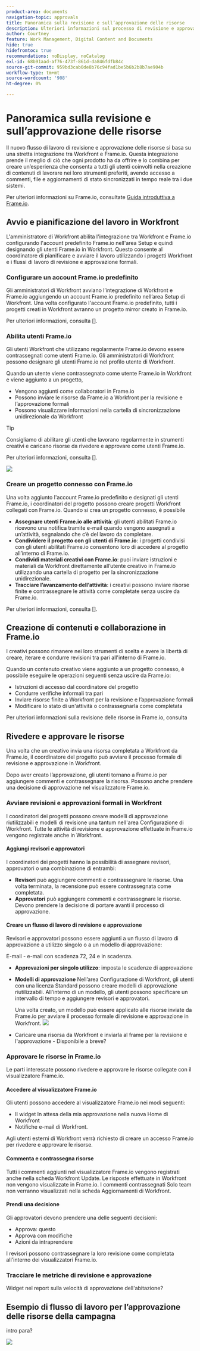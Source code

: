 ```yaml
---
product-area: documents
navigation-topic: approvals
title: Panoramica sulla revisione e sull’approvazione delle risorse
description: Ulteriori informazioni sul processo di revisione e approvazione formale in Workfront.
author: Courtney
feature: Work Management, Digital Content and Documents
hide: true
hidefromtoc: true
recommendations: noDisplay, noCatalog
exl-id: 68b91aad-af76-473f-861d-da846fdfb84c
source-git-commit: 959bd3cab0de8b76c94fad1be5b6b2b8b7ae904b
workflow-type: tm+mt
source-wordcount: '908'
ht-degree: 0%

---
```


# Panoramica sulla revisione e sull’approvazione delle risorse

Il nuovo flusso di lavoro di revisione e approvazione delle risorse si basa su una stretta integrazione tra Workfront e Frame.io. Questa integrazione prende il meglio di ciò che ogni prodotto ha da offrire e lo combina per creare un’esperienza che consenta a tutti gli utenti coinvolti nella creazione di contenuti di lavorare nei loro strumenti preferiti, avendo accesso a commenti, file e aggiornamenti di stato sincronizzati in tempo reale tra i due sistemi.

Per ulteriori informazioni su Frame.io, consultate [Guida introduttiva a Frame.io](https://support.frame.io/en/collections/49298-getting-started).

## Avvio e pianificazione del lavoro in Workfront

L&#39;amministratore di Workfront abilita l&#39;integrazione tra Workfront e Frame.io configurando l&#39;account predefinito Frame.io nell&#39;area Setup e quindi designando gli utenti Frame.io in Workfront. Questo consente al coordinatore di pianificare e avviare il lavoro utilizzando i progetti Workfront e i flussi di lavoro di revisione e approvazione formali.

### Configurare un account Frame.io predefinito

Gli amministratori di Workfront avviano l’integrazione di Workfront e Frame.io aggiungendo un account Frame.io predefinito nell’area Setup di Workfront. Una volta configurato l&#39;account Frame.io predefinito, tutti i progetti creati in Workfront avranno un progetto mirror creato in Frame.io.

Per ulteriori informazioni, consulta [].

<!-- in procedure article we need to cover how groups work with projects and how the frame account is associated with a group. And that accounts other than the default can be added on a 1:1 basis using the dev token. -->

### Abilita utenti Frame.io

Gli utenti Workfront che utilizzano regolarmente Frame.io devono essere contrassegnati come utenti Frame.io. Gli amministratori di Workfront possono designare gli utenti Frame.io nel profilo utente di Workfront.

Quando un utente viene contrassegnato come utente Frame.io in Workfront e viene aggiunto a un progetto,

* Vengono aggiunti come collaboratori in Frame.io
* Possono inviare le risorse da Frame.io a Workfront per la revisione e l’approvazione formali
* Possono visualizzare informazioni nella cartella di sincronizzazione unidirezionale da Workfront

>[!TIP]
>
>Consigliamo di abilitare gli utenti che lavorano regolarmente in strumenti creativi e caricano risorse da rivedere e approvare come utenti Frame.io.

Per ulteriori informazioni, consulta [].

![](assets/Frame-enabled-user.png)


### Creare un progetto connesso con Frame.io

Una volta aggiunto l&#39;account Frame.io predefinito e designati gli utenti Frame.io, i coordinatori del progetto possono creare progetti Workfront collegati con Frame.io. Quando si crea un progetto connesso, è possibile

* **Assegnare utenti Frame.io alle attività**: gli utenti abilitati Frame.io ricevono una notifica tramite e-mail quando vengono assegnati a un’attività, segnalando che c’è del lavoro da completare.
* **Condividere il progetto con gli utenti di Frame.io**: i progetti condivisi con gli utenti abilitati Frame.io consentono loro di accedere al progetto all’interno di Frame.io.
* **Condividi materiali creativi con Frame.io**: puoi inviare istruzioni e materiali da Workfront direttamente all’utente creativo in Frame.io utilizzando una cartella di progetto per la sincronizzazione unidirezionale.
* **Tracciare l’avanzamento dell’attività**: i creativi possono inviare risorse finite e contrassegnare le attività come completate senza uscire da Frame.io.

Per ulteriori informazioni, consulta [].

<!--Preassign approval templates to tasks coming in the future-->


## Creazione di contenuti e collaborazione in Frame.io

I creativi possono rimanere nei loro strumenti di scelta e avere la libertà di creare, iterare e condurre revisioni tra pari all&#39;interno di Frame.io.

Quando un contenuto creativo viene aggiunto a un progetto connesso, è possibile eseguire le operazioni seguenti senza uscire da Frame.io:

* Istruzioni di accesso dal coordinatore del progetto
* Condurre verifiche informali tra pari
* Inviare risorse finite a Workfront per la revisione e l’approvazione formali
* Modificare lo stato di un&#39;attività o contrassegnarla come completata
<!-- * Notification of decision
* Upload new versions of connected assets marked as needs more work < will automatically connect>-->

Per ulteriori informazioni sulla revisione delle risorse in Frame.io, consulta

## Rivedere e approvare le risorse

Una volta che un creativo invia una risorsa completata a Workfront da Frame.io, il coordinatore del progetto può avviare il processo formale di revisione e approvazione in Workfront.

Dopo aver creato l’approvazione, gli utenti tornano a Frame.io per aggiungere commenti e contrassegnare la risorsa. Possono anche prendere una decisione di approvazione nel visualizzatore Frame.io.

### Avviare revisioni e approvazioni formali in Workfront

I coordinatori dei progetti possono creare modelli di approvazione riutilizzabili e modelli di revisione una tantum nell&#39;area Configurazione di Workfront. Tutte le attività di revisione e approvazione effettuate in Frame.io vengono registrate anche in Workfront.

#### Aggiungi revisori e approvatori

I coordinatori dei progetti hanno la possibilità di assegnare revisori, approvatori o una combinazione di entrambi:

* **Revisori** può aggiungere commenti e contrassegnare le risorse. Una volta terminata, la recensione può essere contrassegnata come completata. <!--example of when to add reviewers-->
* **Approvatori** può aggiungere commenti e contrassegnare le risorse. Devono prendere la decisione di portare avanti il processo di approvazione.


#### Creare un flusso di lavoro di revisione e approvazione

Revisori e approvatori possono essere aggiunti a un flusso di lavoro di approvazione a utilizzo singolo o a un modello di approvazione:

<!--can also assign teams and set deadline-->
E-mail - e-mail con scadenza 72, 24 e in scadenza.

* **Approvazioni per singolo utilizzo**: imposta le scadenze di approvazione

* **Modelli di approvazione**
Nell’area Configurazione di Workfront, gli utenti con una licenza Standard possono creare modelli di approvazione riutilizzabili. All’interno di un modello, gli utenti possono specificare un intervallo di tempo e aggiungere revisori e approvatori. <!--do we want to mention any upcoming plans here? -->

  Una volta creato, un modello può essere applicato alle risorse inviate da Frame.io per avviare il processo formale di revisione e approvazione in Workfront.
  ![](assets/assign-template.png)

<!-- can set timreframe which calculates deadline once approval is started. >

    For more information, see [Create and manage Approval Templates](/)<!--don't forget link-->

* Caricare una risorsa da Workfront e inviarla al frame per la revisione e l&#39;approvazione - Disponibile a breve?

### Approvare le risorse in Frame.io

Le parti interessate possono rivedere e approvare le risorse collegate con il visualizzatore Frame.io.

#### Accedere al visualizzatore Frame.io

Gli utenti possono accedere al visualizzatore Frame.io nei modi seguenti:

* Il widget In attesa della mia approvazione nella nuova Home di Workfront
* Notifiche e-mail di Workfront.

Agli utenti esterni di Workfront verrà richiesto di creare un accesso Frame.io per rivedere e approvare le risorse.

#### Commenta e contrassegna risorse

Tutti i commenti aggiunti nel visualizzatore Frame.io vengono registrati anche nella scheda Workfront Update. Le risposte effettuate in Workfront non vengono visualizzate in Frame.io. I commenti contrassegnati Solo team non verranno visualizzati nella scheda Aggiornamenti di Workfront.

#### Prendi una decisione

Gli approvatori devono prendere una delle seguenti decisioni:

* Approva: questo
* Approva con modifiche
* Azioni da intraprendere

I revisori possono contrassegnare la loro revisione come completata all&#39;interno dei visualizzatori Frame.io.

<!-- include screenshot from frame.io-->



<!-- upload assets directly to workfront to be reviewed in Frame.io/ Will have to send manually at first

Reviewer/approver needs to go through email to get to frame vier
-->


### Tracciare le metriche di revisione e approvazione

Widget nel report sulla velocità di approvazione dell&#39;abitazione?

<!--
### Published approved assets to Adobe Experience Manager Assets

Use the native integration to send approved assets to AEM.
-->


## Esempio di flusso di lavoro per l’approvazione delle risorse della campagna

intro para?

![](assets/example-workflow.png) <!-- probbly need a different version of this but add something similar rather than typing all out?-->
